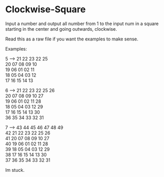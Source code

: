 # Clockwise-Square

Input a number and output all number from 1 to the input num in a square starting in the center and going outwards, clockwise.

Read this as a raw file if you want the examples to make sense.

Examples:

5 -->  21 22 23 22 25  
       20 07 08 09 10  
       19 06 01 02 11  
       18 05 04 03 12  
       17 16 15 14 13
       
6 -->  21 22 23 22 25 26  
        20 07 08 09 10 27  
        19 06 01 02 11 28  
        18 05 04 03 12 29  
        17 16 15 14 13 30  
        36 35 34 33 32 31  
       
7 -->  43 44 45 46 47 48 49  
        42 21 22 23 22 25 26  
        41 20 07 08 09 10 27  
        40 19 06 01 02 11 28  
        39 18 05 04 03 12 29  
        38 17 16 15 14 13 30  
        37 36 35 34 33 32 31 


Im stuck.

